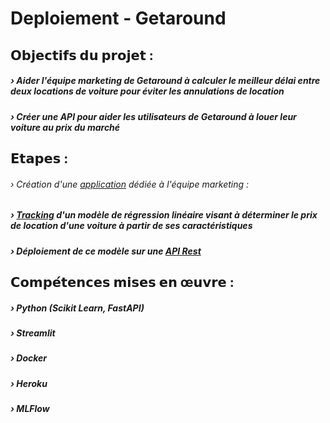 # Deploiement - Getaround

## 𝗢𝗯𝗷𝗲𝗰𝘁𝗶𝗳𝘀 𝗱𝘂 𝗽𝗿𝗼𝗷𝗲𝘁 :
##### › Aider l'équipe marketing de Getaround à calculer le meilleur délai entre deux locations de voiture pour éviter les annulations de location
##### › Créer une API pour aider les utilisateurs de Getaround à louer leur voiture au prix du marché

## 𝗘𝘁𝗮𝗽𝗲𝘀 :

###### › Création d'une [application](https://marie-getaround-app.herokuapp.com/) dédiée à l'équipe marketing : 
##### › [Tracking](http://mlflow-marie.herokuapp.com) d'un modèle de régression linéaire visant à déterminer le prix de location d'une voiture à partir de ses caractéristiques
##### › Déploiement de ce modèle sur une [API Rest](https://marie-getaround-api.herokuapp.com/docs)

## 𝗖𝗼𝗺𝗽𝗲́𝘁𝗲𝗻𝗰𝗲𝘀 𝗺𝗶𝘀𝗲𝘀 𝗲𝗻 œ𝘂𝘃𝗿𝗲 :
##### › Python (Scikit Learn, FastAPI)
##### › Streamlit
##### › Docker
##### › Heroku
##### › MLFlow
